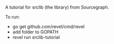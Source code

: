 A tutorial for srclib (the library) from Sourcegraph.

To run:
- go get github.com/revel/cmd/revel
- add folder to GOPATH
- revel run srclib-tutorial
